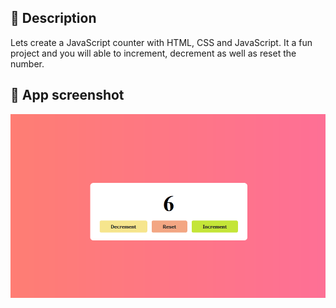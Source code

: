

## 📝 Description
Lets create a JavaScript counter with HTML, CSS and JavaScript. It a fun project and you will able to increment, decrement as well as reset the number.



## 🥰 App screenshot
![Logo](https://github.com/shovoalways/JavaScript-Counter/blob/main/conter/img/bg.png?raw=true)


